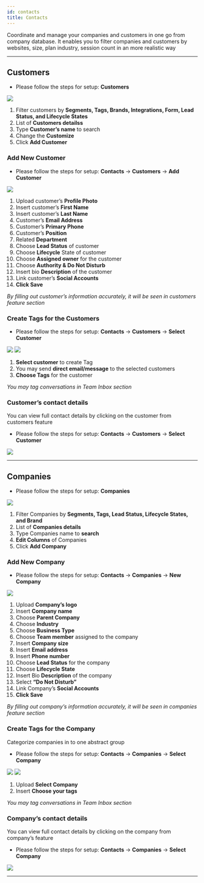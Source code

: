 ```yaml
---
id: contacts
title: Contacts
---
```


<!--Content-->
Coordinate and manage your companies and customers in one go from company database. It enables you to filter companies and customers by websites, size, plan industry, session count  in an more realistic way

---

##  Customers

+ Please follow the steps for setup: __Customers__


<div>
<img src="https://s3.us-west-2.amazonaws.com/erxes-docs/contact-1.PNG"/>
</div>

1. Filter customers by __Segments, Tags, Brands, Integrations, Form, Lead Status, and Lifecycle States__ 
2. List of __Customers detailss__ 
3. Type __Customer’s name__ to search
4. Change the __Customize__
5. Click __Add Customer__

###  Add New Customer
+ Please follow the steps for setup: __Contacts__ -> __Customers__ -> __Add Customer__

<div>
<img src="https://s3.us-west-2.amazonaws.com/erxes-docs/contact-2.PNG"/>
</div>

1. Upload customer’s __Profile Photo__ 
2. Insert customer’s  __First Name__ 
3. Insert customer’s  __Last Name__ 
4. Customer’s __Email Address__
5. Customer’s __Primary Phone__
6. Customer’s  __Position__ 
7. Related __Department__ 
8. Choose __Lead Status__ of customer
9. Choose __Lifecycle__ State of customer
10. Choose __Assigned owner__   for the customer
11. Choose __Authority & Do Not Disturb__
12. Insert bio __Description__ of the customer
13. Link customer’s __Social Accounts__
14. __Click Save__

*By filling out customer’s information accurately, it will be seen in customers feature section*

 ###  Create Tags for the Customers

+ Please follow the steps for setup: __Contacts__ -> __Customers__ -> __Select Customer__
 
<div>
<img src="https://s3.us-west-2.amazonaws.com/erxes-docs/contact-3.PNG"/>
<img src="https://s3.us-west-2.amazonaws.com/erxes-docs/contact-4.PNG"/>
</div>

1. __Select customer__ to create Tag
2. You may send __direct email/message__  to the selected customers
3. __Choose Tags__ for the customer

*You may tag conversations in Team Inbox section*

### Customer’s contact details
You can view full contact details by clicking on the customer from customers feature
+ Please follow the steps for setup:  __Contacts__ -> __Customers__ -> __Select Customer__

<div>
<img src="https://s3.us-west-2.amazonaws.com/erxes-docs/contact-5.PNG"/>
</div>

---

##  Companies

+ Please follow the steps for setup: __Companies__

<div>
<img src="https://s3-us-west-2.amazonaws.com/erxes-docs/Screen+Shot+2019-04-27+at+10.57.18+AM.png"/>
</div>

1. Filter Companies by __Segments, Tags, Lead Status, Lifecycle States, and Brand__ 
2. List of __Companies details__ 
3. Type Companies name to __search__ 
4. __Edit Columns__ of Companies 
5. Click __Add Company__

### Add New Company

+ Please follow the steps for setup: __Contacts__ -> __Companies__ -> __New Company__

<div>
<img src="https://s3.us-west-2.amazonaws.com/erxes-docs/contact-6.PNG"/>
</div>

1. Upload __Company’s logo__ 
2. Insert  __Company name__ 
3. Choose  __Parent Company__ 
4. Choose __Industry__
5. Choose __Business Type__
6. Choose  __Team member__  assigned to the company
7. Insert __Company size__ 
8. Insert __Email address__ 
9. Insert __Phone number__ 
10. Choose __Lead Status__ for the company
11. Choose __Lifecycle State__
12. Insert Bio  __Description__ of the company
13. Select __“Do Not Disturb”__
14. Link Company’s __Social Accounts__
14. __Click Save__

*By filling out company’s information accurately, it will be seen in companies  feature section*


### Create Tags for the Company

Categorize companies in to one abstract group

+ Please follow the steps for setup: __Contacts__ -> __Companies__ -> __Select Company__


<div>
<img src="https://s3.us-west-2.amazonaws.com/erxes-docs/contact-8.PNG"/>
<img src="https://s3.us-west-2.amazonaws.com/erxes-docs/contact-4.PNG"/>
</div>

1. Upload __Select Company__ 
2. Insert  __Choose your tags__ 


*You may tag conversations in Team Inbox section*


### Company’s contact details

You can view full contact details by clicking on the company from company’s feature 

+ Please follow the steps for setup: __Contacts__ -> __Companies__ -> __Select Company__


<div>
<img src="https://s3.us-west-2.amazonaws.com/erxes-docs/contact-10.PNG"/>
</div>


---